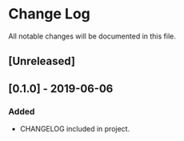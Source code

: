 # Change Log
All notable changes will be documented in this file.

## [Unreleased]


## [0.1.0] - 2019-06-06
### Added
- CHANGELOG included in project.

